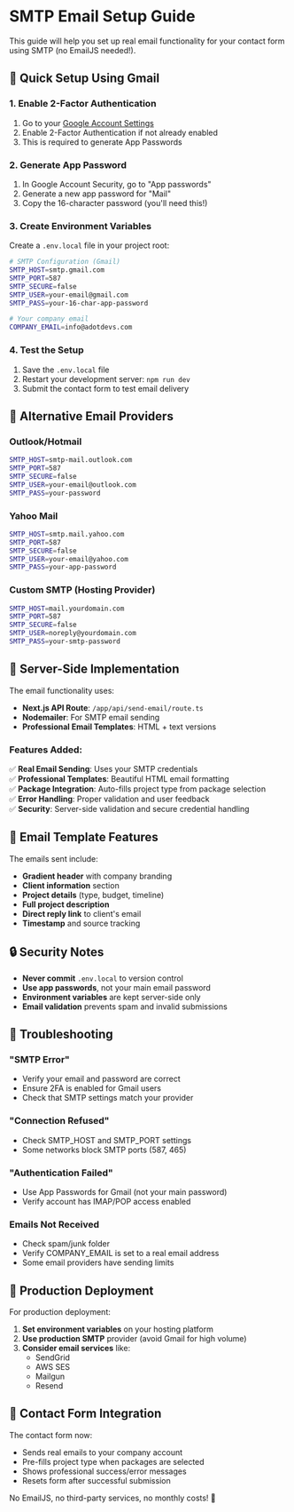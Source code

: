 # SMTP Email Setup Guide

This guide will help you set up real email functionality for your contact form using SMTP (no EmailJS needed!).

## 🚀 Quick Setup Using Gmail

### 1. Enable 2-Factor Authentication
1. Go to your [Google Account Settings](https://myaccount.google.com/security)
2. Enable 2-Factor Authentication if not already enabled
3. This is required to generate App Passwords

### 2. Generate App Password
1. In Google Account Security, go to "App passwords"
2. Generate a new app password for "Mail"
3. Copy the 16-character password (you'll need this!)

### 3. Create Environment Variables
Create a `.env.local` file in your project root:

```bash
# SMTP Configuration (Gmail)
SMTP_HOST=smtp.gmail.com
SMTP_PORT=587
SMTP_SECURE=false
SMTP_USER=your-email@gmail.com
SMTP_PASS=your-16-char-app-password

# Your company email
COMPANY_EMAIL=info@adotdevs.com
```

### 4. Test the Setup
1. Save the `.env.local` file
2. Restart your development server: `npm run dev`
3. Submit the contact form to test email delivery

## 📧 Alternative Email Providers

### Outlook/Hotmail
```bash
SMTP_HOST=smtp-mail.outlook.com
SMTP_PORT=587
SMTP_SECURE=false
SMTP_USER=your-email@outlook.com
SMTP_PASS=your-password
```

### Yahoo Mail
```bash
SMTP_HOST=smtp.mail.yahoo.com
SMTP_PORT=587
SMTP_SECURE=false
SMTP_USER=your-email@yahoo.com
SMTP_PASS=your-app-password
```

### Custom SMTP (Hosting Provider)
```bash
SMTP_HOST=mail.yourdomain.com
SMTP_PORT=587
SMTP_SECURE=false
SMTP_USER=noreply@yourdomain.com
SMTP_PASS=your-smtp-password
```

## 🔧 Server-Side Implementation

The email functionality uses:
- **Next.js API Route**: `/app/api/send-email/route.ts`
- **Nodemailer**: For SMTP email sending
- **Professional Email Templates**: HTML + text versions

### Features Added:
✅ **Real Email Sending**: Uses your SMTP credentials  
✅ **Professional Templates**: Beautiful HTML email formatting  
✅ **Package Integration**: Auto-fills project type from package selection  
✅ **Error Handling**: Proper validation and user feedback  
✅ **Security**: Server-side validation and secure credential handling  

## 🎨 Email Template Features

The emails sent include:
- **Gradient header** with company branding
- **Client information** section
- **Project details** (type, budget, timeline)
- **Full project description**
- **Direct reply link** to client's email
- **Timestamp** and source tracking

## 🔒 Security Notes

- **Never commit** `.env.local` to version control
- **Use app passwords**, not your main email password
- **Environment variables** are kept server-side only
- **Email validation** prevents spam and invalid submissions

## 🐛 Troubleshooting

### "SMTP Error"
- Verify your email and password are correct
- Ensure 2FA is enabled for Gmail users
- Check that SMTP settings match your provider

### "Connection Refused"
- Check SMTP_HOST and SMTP_PORT settings
- Some networks block SMTP ports (587, 465)

### "Authentication Failed"
- Use App Passwords for Gmail (not your main password)
- Verify account has IMAP/POP access enabled

### Emails Not Received
- Check spam/junk folder
- Verify COMPANY_EMAIL is set to a real email address
- Some email providers have sending limits

## 🚀 Production Deployment

For production deployment:

1. **Set environment variables** on your hosting platform
2. **Use production SMTP** provider (avoid Gmail for high volume)
3. **Consider email services** like:
   - SendGrid
   - AWS SES
   - Mailgun
   - Resend

## 📝 Contact Form Integration

The contact form now:
- Sends real emails to your company account
- Pre-fills project type when packages are selected
- Shows professional success/error messages
- Resets form after successful submission

No EmailJS, no third-party services, no monthly costs! 🎉
